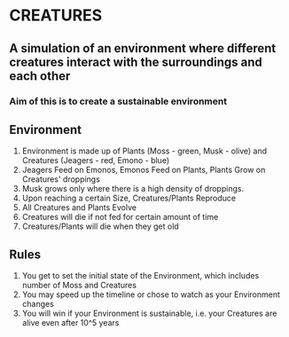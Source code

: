 # CREATURES

## A simulation of an environment where different creatures interact with the surroundings and each other

### Aim of this  is to create a sustainable environment

## Environment

1. Environment is made up of Plants (Moss - green, Musk - olive) and Creatures (Jeagers - red, Emono - blue)
2. Jeagers Feed on Emonos, Emonos Feed on Plants, Plants Grow on Creatures' droppings
3. Musk grows only where there is a high density of droppings.
4. Upon reaching a certain Size, Creatures/Plants Reproduce
5. All Creatures and Plants Evolve
6. Creatures will die if not fed for certain amount of time
7. Creatures/Plants will die when they get old

## Rules

1. You get to set the initial state of the Environment, which includes number of Moss and Creatures
2. You may speed up the timeline or chose to watch as your Environment changes
3. You will win if your Environment is sustainable, i.e. your Creatures are alive even after 10^5 years
